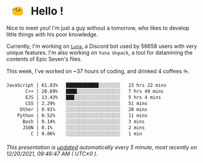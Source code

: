 <h1>   <img src="./spoink.gif" style="vertical-align:middle;" width="30px">   Hello ! </h1>

Nice to meet you! I'm just a guy without a tomorrow, who likes to develop little things with his poor knowledge.

Currently, I'm working on <a href='https://github.com/Asgarrrr/Luna'>`Luna`</a>, a Discord bot used by 56658 users with very unique features. I'm also working on `Yuna Unpack`, a tool for datamining the contents of Epic Seven's files.

This week, I've worked on ~37 hours of coding, and drinked 4 coffees ☕.

```
JavaScript │ 61.83%   ████████████░░░░░░░░   23 hrs 22 mins
       C++ │ 20.69%   ████░░░░░░░░░░░░░░░░   7 hrs 49 mins
       EJS │ 13.43%   ███░░░░░░░░░░░░░░░░░   5 hrs 4 mins
       CSS │ 2.29%    ░░░░░░░░░░░░░░░░░░░░   51 mins
     Other │ 0.91%    ░░░░░░░░░░░░░░░░░░░░   20 mins
    Python │ 0.52%    ░░░░░░░░░░░░░░░░░░░░   11 mins
      Bash │ 0.14%    ░░░░░░░░░░░░░░░░░░░░   3 mins
      JSON │ 0.1%     ░░░░░░░░░░░░░░░░░░░░   2 mins
         C │ 0.06%    ░░░░░░░░░░░░░░░░░░░░   1 min
```

###### This presentation is [updated](https://github.com/Asgarrrr) automatically every 5 minute, most recently on 12/20/2021, 09:46:47 AM ( UTC±0 ).